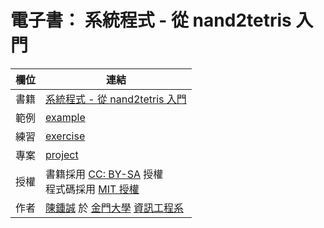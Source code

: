  
# 電子書： 系統程式 - 從 nand2tetris 入門


欄位   | 連結
-------|---------------------------------------
書籍   |  [系統程式 - 從 nand2tetris 入門](https://github.com/cccbook/sp/wiki)
範例   |  [example](example)
練習   |  [exercise](exercise)
專案   |  [project](project)
授權   |  書籍採用 [CC: BY-SA](https://zh.wikipedia.org/zh-hant/Wikipedia%3ACC_BY-SA_3.0%E5%8D%8F%E8%AE%AE%E6%96%87%E6%9C%AC) 授權 <br/>程式碼採用 [MIT 授權](LICENSE)
作者   | [陳鍾誠](http://www.nqu.edu.tw/educsie/index.php?act=blog&code=list&ids=4) 於 [金門大學](http://www.nqu.edu.tw/) [資訊工程系](http://www.nqu.edu.tw/educsie/index.php) 


